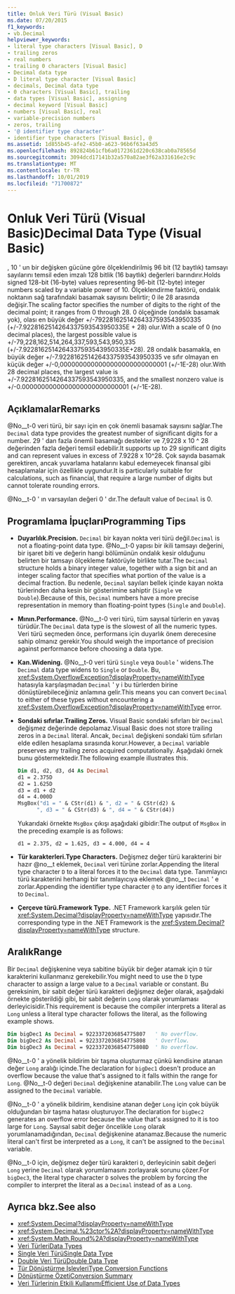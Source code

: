 ```yaml
---
title: Onluk Veri Türü (Visual Basic)
ms.date: 07/20/2015
f1_keywords:
- vb.Decimal
helpviewer_keywords:
- literal type characters [Visual Basic], D
- trailing zeros
- real numbers
- trailing 0 characters [Visual Basic]
- Decimal data type
- D literal type character [Visual Basic]
- decimals, Decimal data type
- 0 characters [Visual Basic], trailing
- data types [Visual Basic], assigning
- decimal keyword [Visual Basic]
- numbers [Visual Basic], real
- variable-precision numbers
- zeros, trailing
- '@ identifier type character'
- identifier type characters [Visual Basic], @
ms.assetid: 1d855b45-afe2-45b0-a623-96b6f63a43d5
ms.openlocfilehash: 892824b61cfb6a0172361d220c638cab0a78565d
ms.sourcegitcommit: 3094dcd17141b32a570a82ae3f62a331616e2c9c
ms.translationtype: MT
ms.contentlocale: tr-TR
ms.lasthandoff: 10/01/2019
ms.locfileid: "71700872"
---
```

# <a name="decimal-data-type-visual-basic"></a><span data-ttu-id="dee94-102">Onluk Veri Türü (Visual Basic)</span><span class="sxs-lookup"><span data-stu-id="dee94-102">Decimal Data Type (Visual Basic)</span></span>

<span data-ttu-id="dee94-103">, 10 ' un bir değişken gücüne göre ölçeklendirilmiş 96 bit (12 baytlık) tamsayı sayılarını temsil eden imzalı 128 bitlik (16 baytlık) değerleri barındırır.</span><span class="sxs-lookup"><span data-stu-id="dee94-103">Holds signed 128-bit (16-byte) values representing 96-bit (12-byte) integer numbers scaled by a variable power of 10.</span></span> <span data-ttu-id="dee94-104">Ölçeklendirme faktörü, ondalık noktanın sağ tarafındaki basamak sayısını belirtir; 0 ile 28 arasında değişir.</span><span class="sxs-lookup"><span data-stu-id="dee94-104">The scaling factor specifies the number of digits to the right of the decimal point; it ranges from 0 through 28.</span></span> <span data-ttu-id="dee94-105">0 ölçeğinde (ondalık basamak yok), olası en büyük değer +/-79228162514264337593543950335 (+/-7.9228162514264337593543950335E + 28) olur.</span><span class="sxs-lookup"><span data-stu-id="dee94-105">With a scale of 0 (no decimal places), the largest possible value is +/-79,228,162,514,264,337,593,543,950,335 (+/-7.9228162514264337593543950335E+28).</span></span> <span data-ttu-id="dee94-106">28 ondalık basamakla, en büyük değer +/-7.9228162514264337593543950335 ve sıfır olmayan en küçük değer +/-0,0000000000000000000000000001 (+/-1E-28) olur.</span><span class="sxs-lookup"><span data-stu-id="dee94-106">With 28 decimal places, the largest value is +/-7.9228162514264337593543950335, and the smallest nonzero value is +/-0.0000000000000000000000000001 (+/-1E-28).</span></span>

## <a name="remarks"></a><span data-ttu-id="dee94-107">Açıklamalar</span><span class="sxs-lookup"><span data-stu-id="dee94-107">Remarks</span></span>

<span data-ttu-id="dee94-108">@No__t-0 veri türü, bir sayı için en çok önemli basamak sayısını sağlar.</span><span class="sxs-lookup"><span data-stu-id="dee94-108">The `Decimal` data type provides the greatest number of significant digits for a number.</span></span> <span data-ttu-id="dee94-109">29 ' dan fazla önemli basamağı destekler ve 7,9228 x 10 ^ 28 değerinden fazla değeri temsil edebilir.</span><span class="sxs-lookup"><span data-stu-id="dee94-109">It supports up to 29 significant digits and can represent values in excess of 7.9228 x 10^28.</span></span> <span data-ttu-id="dee94-110">Çok sayıda basamak gerektiren, ancak yuvarlama hatalarını kabul edemeyecek finansal gibi hesaplamalar için özellikle uygundur.</span><span class="sxs-lookup"><span data-stu-id="dee94-110">It is particularly suitable for calculations, such as financial, that require a large number of digits but cannot tolerate rounding errors.</span></span>

<span data-ttu-id="dee94-111">@No__t-0 ' ın varsayılan değeri 0 ' dır.</span><span class="sxs-lookup"><span data-stu-id="dee94-111">The default value of `Decimal` is 0.</span></span>

## <a name="programming-tips"></a><span data-ttu-id="dee94-112">Programlama İpuçları</span><span class="sxs-lookup"><span data-stu-id="dee94-112">Programming Tips</span></span>

- <span data-ttu-id="dee94-113">**Duyarlılık.**</span><span class="sxs-lookup"><span data-stu-id="dee94-113">**Precision.**</span></span> <span data-ttu-id="dee94-114">`Decimal` bir kayan nokta veri türü değil.</span><span class="sxs-lookup"><span data-stu-id="dee94-114">`Decimal` is not a floating-point data type.</span></span> <span data-ttu-id="dee94-115">@No__t-0 yapısı bir ikili tamsayı değerini, bir işaret biti ve değerin hangi bölümünün ondalık kesir olduğunu belirten bir tamsayı ölçekleme faktörüyle birlikte tutar.</span><span class="sxs-lookup"><span data-stu-id="dee94-115">The `Decimal` structure holds a binary integer value, together with a sign bit and an integer scaling factor that specifies what portion of the value is a decimal fraction.</span></span> <span data-ttu-id="dee94-116">Bu nedenle, `Decimal` sayıları bellek içinde kayan nokta türlerinden daha kesin bir gösterimine sahiptir (`Single` ve `Double`).</span><span class="sxs-lookup"><span data-stu-id="dee94-116">Because of this, `Decimal` numbers have a more precise representation in memory than floating-point types (`Single` and `Double`).</span></span>

- <span data-ttu-id="dee94-117">**Mının.**</span><span class="sxs-lookup"><span data-stu-id="dee94-117">**Performance.**</span></span> <span data-ttu-id="dee94-118">@No__t-0 veri türü, tüm sayısal türlerin en yavaş türüdür.</span><span class="sxs-lookup"><span data-stu-id="dee94-118">The `Decimal` data type is the slowest of all the numeric types.</span></span> <span data-ttu-id="dee94-119">Veri türü seçmeden önce, performans için duyarlık önem derecesine sahip olmanız gerekir.</span><span class="sxs-lookup"><span data-stu-id="dee94-119">You should weigh the importance of precision against performance before choosing a data type.</span></span>

- <span data-ttu-id="dee94-120">**Kan.**</span><span class="sxs-lookup"><span data-stu-id="dee94-120">**Widening.**</span></span> <span data-ttu-id="dee94-121">@No__t-0 veri türü `Single` veya `Double` ' widens.</span><span class="sxs-lookup"><span data-stu-id="dee94-121">The `Decimal` data type widens to `Single` or `Double`.</span></span> <span data-ttu-id="dee94-122">Bu, <xref:System.OverflowException?displayProperty=nameWithType> hatasıyla karşılaşmadan `Decimal` ' y i bu türlerden birine dönüştürebileceğiniz anlamına gelir.</span><span class="sxs-lookup"><span data-stu-id="dee94-122">This means you can convert `Decimal` to either of these types without encountering a <xref:System.OverflowException?displayProperty=nameWithType> error.</span></span>

- <span data-ttu-id="dee94-123">**Sondaki sıfırlar.**</span><span class="sxs-lookup"><span data-stu-id="dee94-123">**Trailing Zeros.**</span></span> <span data-ttu-id="dee94-124">Visual Basic sondaki sıfırları bir `Decimal` değişmez değerinde depolamaz.</span><span class="sxs-lookup"><span data-stu-id="dee94-124">Visual Basic does not store trailing zeros in a `Decimal` literal.</span></span> <span data-ttu-id="dee94-125">Ancak, `Decimal` değişkeni sondaki tüm sıfırları elde edilen hesaplama sırasında korur.</span><span class="sxs-lookup"><span data-stu-id="dee94-125">However, a `Decimal` variable preserves any trailing zeros acquired computationally.</span></span> <span data-ttu-id="dee94-126">Aşağıdaki örnek bunu göstermektedir.</span><span class="sxs-lookup"><span data-stu-id="dee94-126">The following example illustrates this.</span></span>

  ```vb
  Dim d1, d2, d3, d4 As Decimal
  d1 = 2.375D
  d2 = 1.625D
  d3 = d1 + d2
  d4 = 4.000D
  MsgBox("d1 = " & CStr(d1) & ", d2 = " & CStr(d2) &
        ", d3 = " & CStr(d3) & ", d4 = " & CStr(d4))
  ```

  <span data-ttu-id="dee94-127">Yukarıdaki örnekte `MsgBox` çıkışı aşağıdaki gibidir:</span><span class="sxs-lookup"><span data-stu-id="dee94-127">The output of `MsgBox` in the preceding example is as follows:</span></span>

  ```console
  d1 = 2.375, d2 = 1.625, d3 = 4.000, d4 = 4
  ```

- <span data-ttu-id="dee94-128">**Tür karakterleri.**</span><span class="sxs-lookup"><span data-stu-id="dee94-128">**Type Characters.**</span></span> <span data-ttu-id="dee94-129">Değişmez değer türü karakterini bir hazır @no__t eklemek, `Decimal` veri türüne zorlar.</span><span class="sxs-lookup"><span data-stu-id="dee94-129">Appending the literal type character `D` to a literal forces it to the `Decimal` data type.</span></span> <span data-ttu-id="dee94-130">Tanımlayıcı türü karakterini herhangi bir tanımlayıcıya eklemek @no__t `Decimal` ' e zorlar.</span><span class="sxs-lookup"><span data-stu-id="dee94-130">Appending the identifier type character `@` to any identifier forces it to `Decimal`.</span></span>

- <span data-ttu-id="dee94-131">**Çerçeve türü.**</span><span class="sxs-lookup"><span data-stu-id="dee94-131">**Framework Type.**</span></span> <span data-ttu-id="dee94-132">.NET Framework karşılık gelen tür <xref:System.Decimal?displayProperty=nameWithType> yapısıdır.</span><span class="sxs-lookup"><span data-stu-id="dee94-132">The corresponding type in the .NET Framework is the <xref:System.Decimal?displayProperty=nameWithType> structure.</span></span>

## <a name="range"></a><span data-ttu-id="dee94-133">Aralık</span><span class="sxs-lookup"><span data-stu-id="dee94-133">Range</span></span>
 <span data-ttu-id="dee94-134">Bir `Decimal` değişkenine veya sabitine büyük bir değer atamak için `D` tür karakterini kullanmanız gerekebilir.</span><span class="sxs-lookup"><span data-stu-id="dee94-134">You might need to use the `D` type character to assign a large value to a `Decimal` variable or constant.</span></span> <span data-ttu-id="dee94-135">Bu gereksinim, bir sabit değer türü karakteri değişmez değer olarak, aşağıdaki örnekte gösterildiği gibi, bir sabit değerin `Long` olarak yorumlaması derleyicisidir.</span><span class="sxs-lookup"><span data-stu-id="dee94-135">This requirement is because the compiler interprets a literal as `Long` unless a literal type character follows the literal, as the following example shows.</span></span>

```vb
Dim bigDec1 As Decimal = 9223372036854775807   ' No overflow.
Dim bigDec2 As Decimal = 9223372036854775808   ' Overflow.
Dim bigDec3 As Decimal = 9223372036854775808D  ' No overflow.
```

<span data-ttu-id="dee94-136">@No__t-0 ' a yönelik bildirim bir taşma oluşturmaz çünkü kendisine atanan değer `Long` aralığı içinde.</span><span class="sxs-lookup"><span data-stu-id="dee94-136">The declaration for `bigDec1` doesn't produce an overflow because the value that's assigned to it falls within the range for `Long`.</span></span> <span data-ttu-id="dee94-137">@No__t-0 değeri `Decimal` değişkenine atanabilir.</span><span class="sxs-lookup"><span data-stu-id="dee94-137">The `Long` value can be assigned to the `Decimal` variable.</span></span>

<span data-ttu-id="dee94-138">@No__t-0 ' a yönelik bildirim, kendisine atanan değer `Long` için çok büyük olduğundan bir taşma hatası oluşturuyor.</span><span class="sxs-lookup"><span data-stu-id="dee94-138">The declaration for `bigDec2` generates an overflow error because the value that's assigned to it is too large for `Long`.</span></span> <span data-ttu-id="dee94-139">Sayısal sabit değer öncelikle `Long` olarak yorumlanamadığından, `Decimal` değişkenine atanamaz.</span><span class="sxs-lookup"><span data-stu-id="dee94-139">Because the numeric literal can't first be interpreted as a `Long`, it can't be assigned to the `Decimal` variable.</span></span>

<span data-ttu-id="dee94-140">@No__t-0 için, değişmez değer türü karakteri `D`, derleyicinin sabit değeri `Long` yerine `Decimal` olarak yorumlamasını zorlayarak sorunu çözer.</span><span class="sxs-lookup"><span data-stu-id="dee94-140">For `bigDec3`, the literal type character `D` solves the problem by forcing the compiler to interpret the literal as a `Decimal` instead of as a `Long`.</span></span>

## <a name="see-also"></a><span data-ttu-id="dee94-141">Ayrıca bkz.</span><span class="sxs-lookup"><span data-stu-id="dee94-141">See also</span></span>

- <xref:System.Decimal?displayProperty=nameWithType>
- <xref:System.Decimal.%23ctor%2A?displayProperty=nameWithType>
- <xref:System.Math.Round%2A?displayProperty=nameWithType>
- [<span data-ttu-id="dee94-142">Veri Türleri</span><span class="sxs-lookup"><span data-stu-id="dee94-142">Data Types</span></span>](../../../visual-basic/language-reference/data-types/index.md)
- [<span data-ttu-id="dee94-143">Single Veri Türü</span><span class="sxs-lookup"><span data-stu-id="dee94-143">Single Data Type</span></span>](../../../visual-basic/language-reference/data-types/single-data-type.md)
- [<span data-ttu-id="dee94-144">Double Veri Türü</span><span class="sxs-lookup"><span data-stu-id="dee94-144">Double Data Type</span></span>](../../../visual-basic/language-reference/data-types/double-data-type.md)
- [<span data-ttu-id="dee94-145">Tür Dönüştürme İşlevleri</span><span class="sxs-lookup"><span data-stu-id="dee94-145">Type Conversion Functions</span></span>](../../../visual-basic/language-reference/functions/type-conversion-functions.md)
- [<span data-ttu-id="dee94-146">Dönüştürme Özeti</span><span class="sxs-lookup"><span data-stu-id="dee94-146">Conversion Summary</span></span>](../../../visual-basic/language-reference/keywords/conversion-summary.md)
- [<span data-ttu-id="dee94-147">Veri Türlerinin Etkili Kullanımı</span><span class="sxs-lookup"><span data-stu-id="dee94-147">Efficient Use of Data Types</span></span>](../../../visual-basic/programming-guide/language-features/data-types/efficient-use-of-data-types.md)
